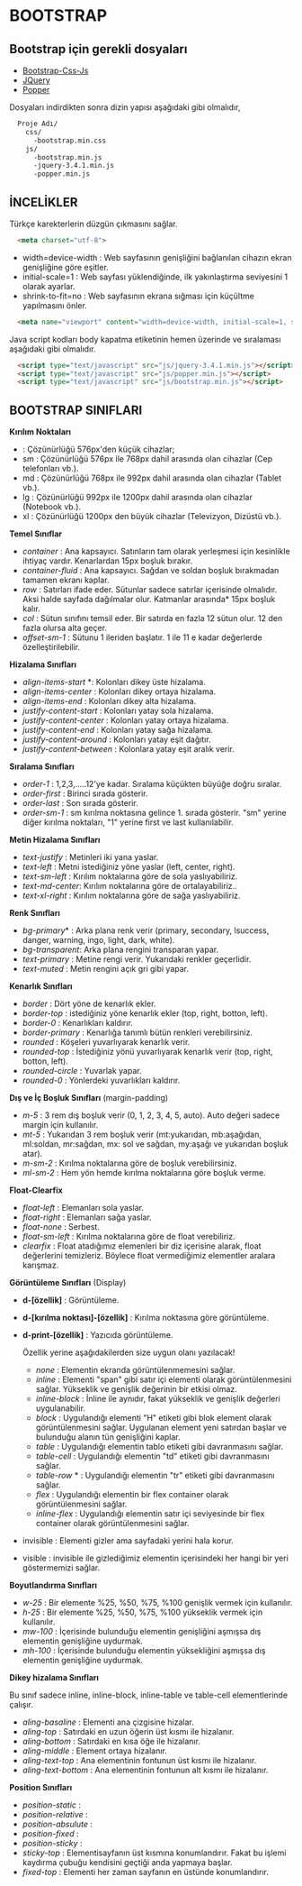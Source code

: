 # BOOTSTRAP


## Bootstrap için gerekli dosyaları

- [Bootstrap-Css-Js](https://github.com/twbs/bootstrap/releases/download/v4.3.1/bootstrap-4.3.1-dist.zip)
- [JQuery](https://code.jquery.com/jquery-3.4.1.min.js)
- [Popper](https://unpkg.com/popper.js)

Dosyaları indirdikten sonra dizin yapısı aşağıdaki gibi olmalıdır,

```sh
  Proje Adı/
    css/
      -bootstrap.min.css
    js/
      -bootstrap.min.js
      -jquery-3.4.1.min.js
      -popper.min.js
```

## İNCELİKLER

Türkçe karekterlerin düzgün çıkmasını sağlar.

```html  
  <meta charset="utf-8">
```

- width=device-width : Web sayfasının genişliğini bağlanılan cihazın ekran genişliğine göre eşitler.
- initial-scale=1 : Web sayfası yüklendiğinde, ilk yakınlaştırma seviyesini 1 olarak ayarlar.
- shrink-to-fit=no : Web sayfasının ekrana sığması için küçültme yapılmasını önler.

```html
  <meta name="viewport" content="width=device-width, initial-scale=1, shrink-to-fit=no">
```

Java script kodları body kapatma etiketinin hemen üzerinde  ve sıralaması aşağıdaki gibi olmalıdır.

```html
  <script type="text/javascript" src="js/jquery-3.4.1.min.js"></script>
  <script type="text/javascript" src="js/popper.min.js"></script>
  <script type="text/javascript" src="js/bootstrap.min.js"></script>
```


## BOOTSTRAP SINIFLARI

**Kırılım Noktaları**

-    : Çözünürlüğü 576px'den küçük cihazlar;
- sm : Çözünürlüğü 576px ile 768px dahil arasında olan cihazlar (Cep telefonları vb.).
- md : Çözünürlüğü 768px ile 992px dahil arasında olan cihazlar (Tablet vb.).
- lg : Çözünürlüğü 992px ile 1200px dahil arasında olan cihazlar (Notebook vb.).
- xl : Çözünürlüğü 1200px den büyük cihazlar (Televizyon, Dizüstü vb.).

**Temel Sınıflar**

- *container*       : Ana kapsayıcı. Satınların tam olarak yerleşmesi için kesinlikle ihtiyaç vardır. Kenarlardan 15px boşluk bırakır.
- *container-fluid* : Ana kapsayıcı. Sağdan ve soldan boşluk bırakmadan tamamen ekranı kaplar.
- *row*             : Satırları ifade eder. Sütunlar sadece satırlar içerisinde olmalıdır. Aksi halde sayfada dağılmalar olur. Katmanlar arasında* 15px boşluk kalır.
- *col*             : Sütun sınıfını temsil eder. Bir satırda en fazla 12 sütun olur. 12 den fazla olursa alta geçer.
- *offset-sm-1*     : Sütunu 1 ileriden başlatır. 1 ile 11 e kadar değerlerde özelleştirilebilir.

**Hizalama Sınıfları**

- *align-items-start*       *: Kolonları dikey üste hizalama.
- *align-items-center*      : Kolonları dikey ortaya hizalama.
- *align-items-end*         : Kolonları dikey alta hizalama.
- *justify-content-start*   : Kolonları yatay sola hizalama.
- *justify-content-center*  : Kolonları yatay ortaya hizalama.
- *justify-content-end*     : Kolonları yatay sağa hizalama.
- *justify-content-around*  : Kolonları yatay eşit dağıtır.
- *justify-content-between* : Kolonlara yatay eşit aralık verir.

**Sıralama Sınıfları**

- *order-1*     : 1,2,3,.....12'ye kadar. Sıralama küçükten büyüğe doğru sıralar.
- *order-first* : Birinci sırada gösterir.
- *order-last*  : Son sırada gösterir.
- *order-sm-1*  : sm kırılma noktasına gelince 1. sırada gösterir. "sm" yerine diğer kırılma noktaları, "1" yerine first ve last kullanılabilir.

**Metin Hizalama Sınıfları**

- *text-justify*  : Metinleri iki yana yaslar.
- *text-left*     : Metni istediğiniz yöne yaslar (left, center, right).
- *text-sm-left*  : Kırılım noktalarına göre de sola yaslıyabiliriz.
- *text-md-center*: Kırılım noktalarına göre de ortalayabiliriz..
- *text-xl-right* : Kırılım noktalarına göre de sağa yaslıyabiliriz.

**Renk Sınıfları**

- *bg-primary**   : Arka plana renk verir (primary, secondary, lsuccess, danger, warning, ingo, light, dark, white).
- *bg-transparent*: Arka plana rengini transparan yapar.
- *text-primary*  : Metine rengi verir. Yukarıdaki renkler geçerlidir.
- *text-muted*    : Metin rengini açık gri gibi yapar.

**Kenarlık Sınıfları**

- *border*         : Dört yöne de kenarlık ekler.
- *border-top*     : istediğiniz yöne kenarlık ekler (top, right, botton, left).
- *border-0*       : Kenarlıkları kaldırır.
- *border-primary* : Kenarlığa tanımlı bütün renkleri verebilirsiniz.
- *rounded*        : Köşeleri yuvarlıyarak kenarlık verir.
- *rounded-top*    : İstediğiniz yönü yuvarlıyarak kenarlık verir (top, right, botton, left).
- *rounded-circle* : Yuvarlak yapar.
- *rounded-0*      : Yönlerdeki yuvarlıkları kaldırır.

**Dış ve İç Boşluk Sınıfları** (margin-padding)

- *m-5*     : 3 rem dış boşluk verir (0, 1, 2, 3, 4, 5, auto). Auto değeri sadece margin için kullanılır.
- *mt-5*    : Yukarıdan 3 rem boşluk verir (mt:yukarıdan, mb:aşağıdan, ml:soldan, mr:sağdan, mx: sol ve sağdan, my:aşağı ve yukarıdan boşluk atar).
- *m-sm-2*  : Kırılma noktalarına göre de boşluk verebilirsiniz.
- *ml-sm-2* : Hem yön hemde kırılma noktalarına göre boşluk verme.

**Float-Clearfix**

- *float-left*    : Elemanları sola yaslar.
- *float-right*   : Elemanları sağa yaslar.
- *float-none*    : Serbest.
- *float-sm-left* : Kırılma noktalarına göre de float verebiliriz.
- *clearfix*      : Float atadığımız elemenleri bir diz içerisine alarak, float değerlerini temizleriz. Böylece float vermediğimiz elementler aralara karışmaz.

**Görüntüleme Sınıfları** (Display)

- **d-[özellik]**                   : Görüntüleme.
- **d-[kırılma noktası]-[özellik]** : Kırılma noktasına göre görüntüleme.
- **d-print-[özellik]**             : Yazıcıda görüntüleme.

  Özellik yerine aşağıdakilerden size uygun olanı yazılacak!

    - *none*         : Elementin ekranda görüntülenmemesini sağlar.
    - *inline*       : Elementi "span" gibi satır içi elementi olarak görüntülenmesini sağlar. Yükseklik ve genişlik değerinin bir etkisi olmaz.
    - *inline-block* : İnline ile aynıdır, fakat yükseklik ve genişlik değerleri uygulanabilir.
    - *block*        : Uygulandığı elementi "H" etiketi gibi blok element olarak görüntülenmesini sağlar. Uygulanan element yeni satırdan başlar ve bulunduğu alanın tün genişliğini kaplar.
    - *table*        : Uygulandığı elementin tablo etiketi gibi davranmasını sağlar.
    - *table-cell*   : Uygulandığı elementin "td" etiketi gibi davranmasını sağlar.
    - *table-row*   * : Uygulandığı elementin "tr" etiketi gibi davranmasını sağlar.
    - *flex*         : Uygulandığı elementin bir flex container olarak görüntülenmesini sağlar.
    - *inline-flex*  : Uygulandığı elementin satır içi seviyesinde bir flex container olarak görüntülenmesini sağlar.

- invisible : Elementi gizler ama sayfadaki yerini hala korur.
- visible   : invisible ile gizlediğimiz elementin içerisindeki her hangi bir yeri göstermemizi sağlar.

**Boyutlandırma Sınıfları**

- *w-25*  : Bir elemente %25, %50, %75, %100 genişlik vermek için kullanılır.
- *h-25*  : Bir elemente %25, %50, %75, %100 yükseklik vermek için kullanılır.
- *mw-100* : İçerisinde bulunduğu elementin genişliğini aşmışsa dış elementin genişliğine uydurmak.
- *mh-100* : İçerisinde bulunduğu elementin yüksekliğini aşmışsa dış elementin genişliğine uydurmak.

**Dikey hizalama Sınıfları**

Bu sınıf sadece inline, inline-block, inline-table ve table-cell elementlerinde çalışır.

- *aling-basaline* : Elementi ana çizgisine hizalar.
- *aling-top* : Satırdaki en uzun öğerin üst kısmı ile hizalanır.
- *aling-bottom* : Satırdaki en kısa öğe ile hizalanır.
- *aling-middle* : Element ortaya hizalanır.
- *aling-text-top* : Ana elementinin fontunun üst kısmı ile hizalanır.
- *aling-text-bottom* : Ana elementinin fontunun alt kısmı ile hizalanır.

**Position Sınıfları**

- *position-static* :
- *position-relative* :
- *position-absulute* :
- *position-fixed* :
- *position-sticky* :
- *sticky-top* : Elementisayfanın üst kısmına konumlandırır. Fakat bu işlemi kaydırma çubuğu kendisini geçtiği anda yapmaya başlar.
- *fixed-top* : Elementi her zaman sayfanın en üstünde konumlandırır.
